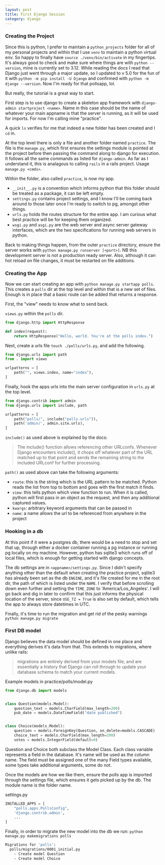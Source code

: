 ```yaml
---
layout: post
title: First Django Session
category: django
---
```


### Creating the Project
Since this is python, I prefer to maintain a `python_projects` folder for all of my personal projects and within that I use `venv` to maintain a python virtual env. So happy to finally have `source ./venv/bin/activate` in my fingertips. It's always good to check and make sure where things are with `python --version`, mine is currently set to 3.12. While reading the docs I read that Django just went through a major update, so I updated to v 5.0 for the fun of it with `python -m pip install -U Django` and confirmed with `python -m django --version`. Now I'm ready for that pollsapp, lol.

But really, the tutorial is a great way to start. 

First step is to use django to create a skeleton app framework with `django-admin startproject <name>`. Name in this case should be the name of whatever your main appname is that the server is running, as it will be used for imports. For now I'm calling mine "practice".

A quick `ls` verifies for me that indeed a new folder has been created and I `cd` in. 

At the top level there is only a file and another folder named `practice`. The file is the `manage.py`, which first ensures the settings module is pointed at the project before then passing the command along to django for execution. It follows all the same commands as listed for `django-admin`. As far as I understand it, this is analagous to calling `rails` in a rails project. Usage `manage.py <cmds>`.

Within the folder, also called `practice`, is now my app. 
- `__init__.py` is a convention which informs python that this folder should be treated as a package, it can be left empty. 
- `settings.py` contains project settings, and I know I'll be coming back around to those later once I'm ready to switch to pg, amongst other things.
- `urls.py` holds the routes structure for the entire app. I am curious what best practice will be for keeping them organized.
- `wsgi.py` and `asgi.py` are the web server and async server gateway interfaces, which are the two specifications for running web servers in python.

Back to making things happen, from the outer `practice` directory, ensure the server works with 
`python manage.py runserver [<port>]`. NB this development server is not a production ready server. Also, although it can hot reload on file changes, it must be restarted on file additions.

### Creating the App
Now we can start creating an app with `python manage.py startapp polls`. This creates a `polls` dir at the top level and within that is a new set of files. Enough is in place that a basic route can be added that returns a response.

First, the "view" needs to know what to send back.

`views.py` within the `polls` dir.
```py
from django.http import HttpResponse

def index(request):
    return HttpResponse("Hello, world. You're at the polls index.")
```

Next, create a urls file `touch ./polls/urls.py`, and add the following.
```py
from django.urls import path
from . import views

urlpatterns = [
    path("", views.index, name="index"),
]
```

Finally, hook the apps urls into the main server configuration in `urls.py` at the top level.
```py
from django.contrib import admin
from django.urls import include, path

urlpatterns = [
    path("polls/", include("polls.urls")),
    path('admin/', admin.site.urls),
]
```

`include()` as used above is explained by the docs:

> The include() function allows referencing other URLconfs. Whenever Django encounters include(), it chops off whatever part of the URL matched up to that point and sends the remaining string to the included URLconf for further processing.

`path()` as used above can take the following arguments:
- `route`: this is the string which is the URL pattern to be matched. Python reads the list from top to bottom and goes with the first match it finds. 
- `view`: this tells python which view function to run. When it is called, python will first pass in an object as the request, and then any additional captured values.
- `kwargs`: arbitrary keyword arguments that can be passed in
- `name`: a name allows the url to be referenced from anywhere in the project

### Hooking in a db
At this point if it were a postgres db, there would be a need to stop and set that up, through either a docker container running a pg instance or running pg locally on my machine. However, python has sqlite3 which runs off of local files, which is enough for getting started with django concepts.

The db settings are in `<appname>/settings.py`. Since I didn't specify anything other than the default when creating the practice project, sqlite3 has already been set as the db `ENGINE`, and it's file created for me in the root dir, the path of which is listed under the `NAME`. I verify that before scrolling down even further and setting the `TIME_ZONE` to 'America/Los_Angeles'. I will go back and dig in later to confirm that this just informs the physical location of the server, since `USE_TZ = True` is also set by default, which tells the app to always store datetimes in UTC.

Finally, it's time to run the migration and get rid of the pesky warnings `python manage.py migrate`

### First DB model
Django believes the data model should be defined in one place and everything derives it's data from that. This extends to migrations, where unlike rails:
> migrations are entirely derived from your models file, and are essentially a history that Django can roll through to update your database schema to match your current models.

Example models in practice/polls/model.py 
```py
from django.db import models


class Question(models.Model):
    question_text = models.CharField(max_length=200)
    pub_date = models.DateTimeField("date published")


class Choice(models.Model):
    question = models.ForeignKey(Question, on_delete=models.CASCADE)
    choice_text = models.CharField(max_length=200)
    votes = models.IntegerField(default=0)
```

Question and Choice both subclass the Model Class. Each class variable represents a field in the database. It's name will be used as the column name. The field must be assigned one of the many Field types available, some types take additional arguments, some do not.

Once the models are how we like them, ensure the polls app is imported through the settings file, which ensures it gets picked up by the db. The module name is the folder name.

settings.py
```py
INSTALLED_APPS = [
    "polls.apps.PollsConfig",
    'django.contrib.admin',
    ...
]
```

Finally, in order to migrate the new model into the db we run:
`python manage.py makemigrations polls`

```bash
Migrations for 'polls':
  polls/migrations/0001_initial.py
    - Create model Question
    - Create model Choice
```
